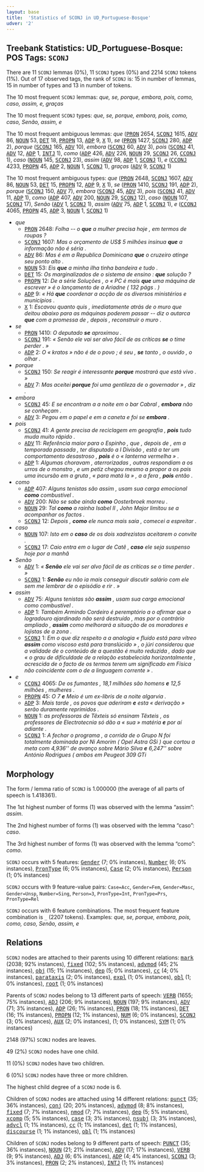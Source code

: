 ```yaml
---
layout: base
title:  'Statistics of SCONJ in UD_Portuguese-Bosque'
udver: '2'
---
```


## Treebank Statistics: UD_Portuguese-Bosque: POS Tags: `SCONJ`

There are 11 `SCONJ` lemmas (0%), 11 `SCONJ` types (0%) and 2214 `SCONJ` tokens (1%).
Out of 17 observed tags, the rank of `SCONJ` is: 15 in number of lemmas, 15 in number of types and 13 in number of tokens.

The 10 most frequent `SCONJ` lemmas: <em>que, se, porque, embora, pois, como, caso, assim, e, graças</em>

The 10 most frequent `SCONJ` types:  <em>que, se, porque, embora, pois, como, caso, Senão, assim, e</em>

The 10 most frequent ambiguous lemmas: <em>que</em> (<tt><a href="pt_bosque-pos-PRON.html">PRON</a></tt> 2654, <tt><a href="pt_bosque-pos-SCONJ.html">SCONJ</a></tt> 1615, <tt><a href="pt_bosque-pos-ADV.html">ADV</a></tt> 86, <tt><a href="pt_bosque-pos-NOUN.html">NOUN</a></tt> 53, <tt><a href="pt_bosque-pos-DET.html">DET</a></tt> 18, <tt><a href="pt_bosque-pos-PROPN.html">PROPN</a></tt> 13, <tt><a href="pt_bosque-pos-ADP.html">ADP</a></tt> 9, <tt><a href="pt_bosque-pos-X.html">X</a></tt> 1), <em>se</em> (<tt><a href="pt_bosque-pos-PRON.html">PRON</a></tt> 1427, <tt><a href="pt_bosque-pos-SCONJ.html">SCONJ</a></tt> 280, <tt><a href="pt_bosque-pos-ADP.html">ADP</a></tt> 2), <em>porque</em> (<tt><a href="pt_bosque-pos-SCONJ.html">SCONJ</a></tt> 165, <tt><a href="pt_bosque-pos-ADV.html">ADV</a></tt> 10), <em>embora</em> (<tt><a href="pt_bosque-pos-SCONJ.html">SCONJ</a></tt> 60, <tt><a href="pt_bosque-pos-ADV.html">ADV</a></tt> 3), <em>pois</em> (<tt><a href="pt_bosque-pos-SCONJ.html">SCONJ</a></tt> 41, <tt><a href="pt_bosque-pos-ADV.html">ADV</a></tt> 12, <tt><a href="pt_bosque-pos-ADP.html">ADP</a></tt> 1, <tt><a href="pt_bosque-pos-INTJ.html">INTJ</a></tt> 1), <em>como</em> (<tt><a href="pt_bosque-pos-ADP.html">ADP</a></tt> 426, <tt><a href="pt_bosque-pos-ADV.html">ADV</a></tt> 226, <tt><a href="pt_bosque-pos-NOUN.html">NOUN</a></tt> 29, <tt><a href="pt_bosque-pos-SCONJ.html">SCONJ</a></tt> 26, <tt><a href="pt_bosque-pos-CCONJ.html">CCONJ</a></tt> 1), <em>caso</em> (<tt><a href="pt_bosque-pos-NOUN.html">NOUN</a></tt> 145, <tt><a href="pt_bosque-pos-SCONJ.html">SCONJ</a></tt> 23), <em>assim</em> (<tt><a href="pt_bosque-pos-ADV.html">ADV</a></tt> 98, <tt><a href="pt_bosque-pos-ADP.html">ADP</a></tt> 1, <tt><a href="pt_bosque-pos-SCONJ.html">SCONJ</a></tt> 1), <em>e</em> (<tt><a href="pt_bosque-pos-CCONJ.html">CCONJ</a></tt> 4233, <tt><a href="pt_bosque-pos-PROPN.html">PROPN</a></tt> 45, <tt><a href="pt_bosque-pos-ADP.html">ADP</a></tt> 2, <tt><a href="pt_bosque-pos-NOUN.html">NOUN</a></tt> 1, <tt><a href="pt_bosque-pos-SCONJ.html">SCONJ</a></tt> 1), <em>graças</em> (<tt><a href="pt_bosque-pos-ADV.html">ADV</a></tt> 9, <tt><a href="pt_bosque-pos-SCONJ.html">SCONJ</a></tt> 1)

The 10 most frequent ambiguous types:  <em>que</em> (<tt><a href="pt_bosque-pos-PRON.html">PRON</a></tt> 2648, <tt><a href="pt_bosque-pos-SCONJ.html">SCONJ</a></tt> 1607, <tt><a href="pt_bosque-pos-ADV.html">ADV</a></tt> 86, <tt><a href="pt_bosque-pos-NOUN.html">NOUN</a></tt> 53, <tt><a href="pt_bosque-pos-DET.html">DET</a></tt> 15, <tt><a href="pt_bosque-pos-PROPN.html">PROPN</a></tt> 12, <tt><a href="pt_bosque-pos-ADP.html">ADP</a></tt> 9, <tt><a href="pt_bosque-pos-X.html">X</a></tt> 1), <em>se</em> (<tt><a href="pt_bosque-pos-PRON.html">PRON</a></tt> 1410, <tt><a href="pt_bosque-pos-SCONJ.html">SCONJ</a></tt> 191, <tt><a href="pt_bosque-pos-ADP.html">ADP</a></tt> 2), <em>porque</em> (<tt><a href="pt_bosque-pos-SCONJ.html">SCONJ</a></tt> 150, <tt><a href="pt_bosque-pos-ADV.html">ADV</a></tt> 7), <em>embora</em> (<tt><a href="pt_bosque-pos-SCONJ.html">SCONJ</a></tt> 45, <tt><a href="pt_bosque-pos-ADV.html">ADV</a></tt> 3), <em>pois</em> (<tt><a href="pt_bosque-pos-SCONJ.html">SCONJ</a></tt> 41, <tt><a href="pt_bosque-pos-ADV.html">ADV</a></tt> 11, <tt><a href="pt_bosque-pos-ADP.html">ADP</a></tt> 1), <em>como</em> (<tt><a href="pt_bosque-pos-ADP.html">ADP</a></tt> 407, <tt><a href="pt_bosque-pos-ADV.html">ADV</a></tt> 200, <tt><a href="pt_bosque-pos-NOUN.html">NOUN</a></tt> 29, <tt><a href="pt_bosque-pos-SCONJ.html">SCONJ</a></tt> 12), <em>caso</em> (<tt><a href="pt_bosque-pos-NOUN.html">NOUN</a></tt> 107, <tt><a href="pt_bosque-pos-SCONJ.html">SCONJ</a></tt> 17), <em>Senão</em> (<tt><a href="pt_bosque-pos-ADV.html">ADV</a></tt> 1, <tt><a href="pt_bosque-pos-SCONJ.html">SCONJ</a></tt> 1), <em>assim</em> (<tt><a href="pt_bosque-pos-ADV.html">ADV</a></tt> 75, <tt><a href="pt_bosque-pos-ADP.html">ADP</a></tt> 1, <tt><a href="pt_bosque-pos-SCONJ.html">SCONJ</a></tt> 1), <em>e</em> (<tt><a href="pt_bosque-pos-CCONJ.html">CCONJ</a></tt> 4065, <tt><a href="pt_bosque-pos-PROPN.html">PROPN</a></tt> 45, <tt><a href="pt_bosque-pos-ADP.html">ADP</a></tt> 3, <tt><a href="pt_bosque-pos-NOUN.html">NOUN</a></tt> 1, <tt><a href="pt_bosque-pos-SCONJ.html">SCONJ</a></tt> 1)


* <em>que</em>
  * <tt><a href="pt_bosque-pos-PRON.html">PRON</a></tt> 2648: <em>Folha -- o <b>que</b> a mulher precisa hoje , em termos de roupas ?</em>
  * <tt><a href="pt_bosque-pos-SCONJ.html">SCONJ</a></tt> 1607: <em>Mas o orçamento de US$ 5 milhões insinua <b>que</b> a informação não é séria .</em>
  * <tt><a href="pt_bosque-pos-ADV.html">ADV</a></tt> 86: <em>Mas é em a Republica Dominicana <b>que</b> o cruzeiro atinge seu ponto alto .</em>
  * <tt><a href="pt_bosque-pos-NOUN.html">NOUN</a></tt> 53: <em>Eis <b>que</b> a minha ilha tinha bandeira e tudo .</em>
  * <tt><a href="pt_bosque-pos-DET.html">DET</a></tt> 15: <em>Os marginalizados de o sistema de ensino : <b>que</b> solução ?</em>
  * <tt><a href="pt_bosque-pos-PROPN.html">PROPN</a></tt> 12: <em>De a série Soluções , o « PC é mais <b>que</b> uma máquina de escrever » é o lançamento de a Ariadne ( 132 págs . )</em>
  * <tt><a href="pt_bosque-pos-ADP.html">ADP</a></tt> 9: <em>« Há <b>que</b> coordenar a acção de os diversos ministérios e municípios .</em>
  * <tt><a href="pt_bosque-pos-X.html">X</a></tt> 1: <em>Escavou quanto quis , imediatamente atrás de o muro que deitou abaixo para as máquinas poderem passar -- diz o autarca <b>que</b> com a promessa de , depois , reconstruir o muro .</em>
* <em>se</em>
  * <tt><a href="pt_bosque-pos-PRON.html">PRON</a></tt> 1410: <em>O deputado <b>se</b> aproximou .</em>
  * <tt><a href="pt_bosque-pos-SCONJ.html">SCONJ</a></tt> 191: <em>« Senão ele vai ser alvo fácil de as críticas <b>se</b> o time perder . »</em>
  * <tt><a href="pt_bosque-pos-ADP.html">ADP</a></tt> 2: <em>O « kratos » não é de o povo ; é seu , <b>se</b> tanto , o ouvido , o olhar .</em>
* <em>porque</em>
  * <tt><a href="pt_bosque-pos-SCONJ.html">SCONJ</a></tt> 150: <em>Se reagir é interessante <b>porque</b> mostrará que está vivo . »</em>
  * <tt><a href="pt_bosque-pos-ADV.html">ADV</a></tt> 7: <em>Mas aceitei <b>porque</b> foi uma gentileza de o governador » , diz .</em>
* <em>embora</em>
  * <tt><a href="pt_bosque-pos-SCONJ.html">SCONJ</a></tt> 45: <em>E se encontram a a noite em o bar Cabral , <b>embora</b> não se conheçam .</em>
  * <tt><a href="pt_bosque-pos-ADV.html">ADV</a></tt> 3: <em>Pegou em o papel e em a caneta e foi se <b>embora</b> .</em>
* <em>pois</em>
  * <tt><a href="pt_bosque-pos-SCONJ.html">SCONJ</a></tt> 41: <em>A gente precisa de reciclagem em geografia , <b>pois</b> tudo muda muito rápido .</em>
  * <tt><a href="pt_bosque-pos-ADV.html">ADV</a></tt> 11: <em>Referência maior para o Espinho , que , depois de , em a temporada passada , ter disputado a I Divisão , está a ter um comportamento desastroso , <b>pois</b> é o « lanterna vermelha » .</em>
  * <tt><a href="pt_bosque-pos-ADP.html">ADP</a></tt> 1: <em>Algumas choravam , aterrorizadas , outras respondiam a os urros de o monstro , e um petiz chegou mesmo a propor a os pais uma incursão em a gruta , « para matá la » , a a fera , <b>pois</b> então .</em>
* <em>como</em>
  * <tt><a href="pt_bosque-pos-ADP.html">ADP</a></tt> 407: <em>Alguns tenistas são assim , usam sua carga emocional <b>como</b> combustível .</em>
  * <tt><a href="pt_bosque-pos-ADV.html">ADV</a></tt> 200: <em>Não se sabe ainda <b>como</b> Oosterbroek morreu .</em>
  * <tt><a href="pt_bosque-pos-NOUN.html">NOUN</a></tt> 29: <em>Tal <b>como</b> a rainha Isabel II , John Major limitou se a acompanhar os factos .</em>
  * <tt><a href="pt_bosque-pos-SCONJ.html">SCONJ</a></tt> 12: <em>Depois , <b>como</b> ele nunca mais saía , comecei a espreitar .</em>
* <em>caso</em>
  * <tt><a href="pt_bosque-pos-NOUN.html">NOUN</a></tt> 107: <em>Isto em o <b>caso</b> de os dois xadrezistas aceitarem o convite .</em>
  * <tt><a href="pt_bosque-pos-SCONJ.html">SCONJ</a></tt> 17: <em>Caio entra em o lugar de Catê , <b>caso</b> ele seja suspenso hoje por a manhã</em>
* <em>Senão</em>
  * <tt><a href="pt_bosque-pos-ADV.html">ADV</a></tt> 1: <em>« <b>Senão</b> ele vai ser alvo fácil de as críticas se o time perder . »</em>
  * <tt><a href="pt_bosque-pos-SCONJ.html">SCONJ</a></tt> 1: <em><b>Senão</b> eu não ia mais conseguir discutir salário com ele sem me lembrar de o episódio e rir . »</em>
* <em>assim</em>
  * <tt><a href="pt_bosque-pos-ADV.html">ADV</a></tt> 75: <em>Alguns tenistas são <b>assim</b> , usam sua carga emocional como combustível .</em>
  * <tt><a href="pt_bosque-pos-ADP.html">ADP</a></tt> 1: <em>Também Armindo Cordeiro é peremptório a o afirmar que o logradouro ajardinado não será destruído , mas por o contrário ampliado , <b>assim</b> como melhorará a situação de os moradores e lojistas de a zona .</em>
  * <tt><a href="pt_bosque-pos-SCONJ.html">SCONJ</a></tt> 1: <em>Em o que diz respeito a a analogia « fluido está para vítreo <b>assim</b> como viscoso está para translúcido » , o júri considerou que a validade de o conteúdo de a questão é muito reduzida , dado que « o grau de dificuldade de a relação estabelecida horizontalmente , acrescida de o facto de os termos terem um significado em Física não coincidente com o de a linguagem corrente » .</em>
* <em>e</em>
  * <tt><a href="pt_bosque-pos-CCONJ.html">CCONJ</a></tt> 4065: <em>De os fumantes , 18,1 milhões são homens <b>e</b> 12,5 milhões , mulheres .</em>
  * <tt><a href="pt_bosque-pos-PROPN.html">PROPN</a></tt> 45: <em>O 7 <b>e</b> Meio é um ex-libris de a noite algarvia .</em>
  * <tt><a href="pt_bosque-pos-ADP.html">ADP</a></tt> 3: <em>Mais tarde , os povos que aderiram <b>e</b> esta « derivação » serão duramente reprimidos .</em>
  * <tt><a href="pt_bosque-pos-NOUN.html">NOUN</a></tt> 1: <em>as professoras de Têxteis só ensinam Têxteis , os professores de Electrotecnia só dão a « sua » matéria <b>e</b> por aí adiante .</em>
  * <tt><a href="pt_bosque-pos-SCONJ.html">SCONJ</a></tt> 1: <em>A fechar o programa , a corrida de o Grupo N foi totalmente dominada por Ni Amorim ( Opel Astra GSi ) que cortou a meta com 4,936'' de avanço sobre Mário Silva <b>e</b> 6,247'' sobre António Rodrigues ( ambos em Peugeot 309 GTi</em>

## Morphology

The form / lemma ratio of `SCONJ` is 1.000000 (the average of all parts of speech is 1.418361).

The 1st highest number of forms (1) was observed with the lemma “assim”: <em>assim</em>.

The 2nd highest number of forms (1) was observed with the lemma “caso”: <em>caso</em>.

The 3rd highest number of forms (1) was observed with the lemma “como”: <em>como</em>.

`SCONJ` occurs with 5 features: <tt><a href="pt_bosque-feat-Gender.html">Gender</a></tt> (7; 0% instances), <tt><a href="pt_bosque-feat-Number.html">Number</a></tt> (6; 0% instances), <tt><a href="pt_bosque-feat-PronType.html">PronType</a></tt> (6; 0% instances), <tt><a href="pt_bosque-feat-Case.html">Case</a></tt> (2; 0% instances), <tt><a href="pt_bosque-feat-Person.html">Person</a></tt> (1; 0% instances)

`SCONJ` occurs with 9 feature-value pairs: `Case=Acc`, `Gender=Fem`, `Gender=Masc`, `Gender=Unsp`, `Number=Sing`, `Person=3`, `PronType=Int`, `PronType=Prs`, `PronType=Rel`

`SCONJ` occurs with 6 feature combinations.
The most frequent feature combination is `_` (2207 tokens).
Examples: <em>que, se, porque, embora, pois, como, caso, Senão, assim, e</em>


## Relations

`SCONJ` nodes are attached to their parents using 10 different relations: <tt><a href="pt_bosque-dep-mark.html">mark</a></tt> (2038; 92% instances), <tt><a href="pt_bosque-dep-fixed.html">fixed</a></tt> (102; 5% instances), <tt><a href="pt_bosque-dep-advmod.html">advmod</a></tt> (45; 2% instances), <tt><a href="pt_bosque-dep-obj.html">obj</a></tt> (15; 1% instances), <tt><a href="pt_bosque-dep-dep.html">dep</a></tt> (5; 0% instances), <tt><a href="pt_bosque-dep-cc.html">cc</a></tt> (4; 0% instances), <tt><a href="pt_bosque-dep-parataxis.html">parataxis</a></tt> (2; 0% instances), <tt><a href="pt_bosque-dep-expl.html">expl</a></tt> (1; 0% instances), <tt><a href="pt_bosque-dep-obl.html">obl</a></tt> (1; 0% instances), <tt><a href="pt_bosque-dep-root.html">root</a></tt> (1; 0% instances)

Parents of `SCONJ` nodes belong to 13 different parts of speech: <tt><a href="pt_bosque-pos-VERB.html">VERB</a></tt> (1655; 75% instances), <tt><a href="pt_bosque-pos-ADJ.html">ADJ</a></tt> (206; 9% instances), <tt><a href="pt_bosque-pos-NOUN.html">NOUN</a></tt> (197; 9% instances), <tt><a href="pt_bosque-pos-ADV.html">ADV</a></tt> (71; 3% instances), <tt><a href="pt_bosque-pos-ADP.html">ADP</a></tt> (26; 1% instances), <tt><a href="pt_bosque-pos-PRON.html">PRON</a></tt> (18; 1% instances), <tt><a href="pt_bosque-pos-DET.html">DET</a></tt> (16; 1% instances), <tt><a href="pt_bosque-pos-PROPN.html">PROPN</a></tt> (12; 1% instances), <tt><a href="pt_bosque-pos-NUM.html">NUM</a></tt> (6; 0% instances), <tt><a href="pt_bosque-pos-SCONJ.html">SCONJ</a></tt> (3; 0% instances), <tt><a href="pt_bosque-pos-AUX.html">AUX</a></tt> (2; 0% instances),  (1; 0% instances), <tt><a href="pt_bosque-pos-SYM.html">SYM</a></tt> (1; 0% instances)

2148 (97%) `SCONJ` nodes are leaves.

49 (2%) `SCONJ` nodes have one child.

11 (0%) `SCONJ` nodes have two children.

6 (0%) `SCONJ` nodes have three or more children.

The highest child degree of a `SCONJ` node is 6.

Children of `SCONJ` nodes are attached using 14 different relations: <tt><a href="pt_bosque-dep-punct.html">punct</a></tt> (35; 36% instances), <tt><a href="pt_bosque-dep-conj.html">conj</a></tt> (20; 20% instances), <tt><a href="pt_bosque-dep-advmod.html">advmod</a></tt> (8; 8% instances), <tt><a href="pt_bosque-dep-fixed.html">fixed</a></tt> (7; 7% instances), <tt><a href="pt_bosque-dep-nmod.html">nmod</a></tt> (7; 7% instances), <tt><a href="pt_bosque-dep-dep.html">dep</a></tt> (5; 5% instances), <tt><a href="pt_bosque-dep-xcomp.html">xcomp</a></tt> (5; 5% instances), <tt><a href="pt_bosque-dep-case.html">case</a></tt> (3; 3% instances), <tt><a href="pt_bosque-dep-nsubj.html">nsubj</a></tt> (3; 3% instances), <tt><a href="pt_bosque-dep-advcl.html">advcl</a></tt> (1; 1% instances), <tt><a href="pt_bosque-dep-cc.html">cc</a></tt> (1; 1% instances), <tt><a href="pt_bosque-dep-det.html">det</a></tt> (1; 1% instances), <tt><a href="pt_bosque-dep-discourse.html">discourse</a></tt> (1; 1% instances), <tt><a href="pt_bosque-dep-obl.html">obl</a></tt> (1; 1% instances)

Children of `SCONJ` nodes belong to 9 different parts of speech: <tt><a href="pt_bosque-pos-PUNCT.html">PUNCT</a></tt> (35; 36% instances), <tt><a href="pt_bosque-pos-NOUN.html">NOUN</a></tt> (21; 21% instances), <tt><a href="pt_bosque-pos-ADV.html">ADV</a></tt> (17; 17% instances), <tt><a href="pt_bosque-pos-VERB.html">VERB</a></tt> (9; 9% instances), <tt><a href="pt_bosque-pos-ADJ.html">ADJ</a></tt> (6; 6% instances), <tt><a href="pt_bosque-pos-ADP.html">ADP</a></tt> (4; 4% instances), <tt><a href="pt_bosque-pos-SCONJ.html">SCONJ</a></tt> (3; 3% instances), <tt><a href="pt_bosque-pos-PRON.html">PRON</a></tt> (2; 2% instances), <tt><a href="pt_bosque-pos-INTJ.html">INTJ</a></tt> (1; 1% instances)

